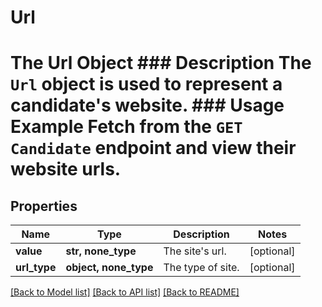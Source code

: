 # Url

# The Url Object ### Description The `Url` object is used to represent a candidate's website.  ### Usage Example Fetch from the `GET Candidate` endpoint and view their website urls.
## Properties
Name | Type | Description | Notes
------------ | ------------- | ------------- | -------------
**value** | **str, none_type** | The site&#39;s url. | [optional] 
**url_type** | **object, none_type** | The type of site. | [optional] 

[[Back to Model list]](../README.md#documentation-for-models) [[Back to API list]](../README.md#documentation-for-api-endpoints) [[Back to README]](../README.md)


